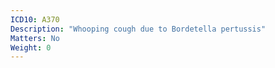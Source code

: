```yaml
---
ICD10: A370
Description: "Whooping cough due to Bordetella pertussis"
Matters: No
Weight: 0
---
```

